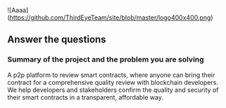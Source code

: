 ![Aaaa] (https://github.com/ThirdEyeTeam/site/blob/master/logo400x400.png)

## Answer the questions

### Summary of the project and the problem you are solving

A p2p platform to review smart contracts, where anyone can bring their contract for a comprehensive quality review with blockchain developers. We help developers and stakeholders confirm the quality and security of their smart contracts in a transparent, affordable way. 
